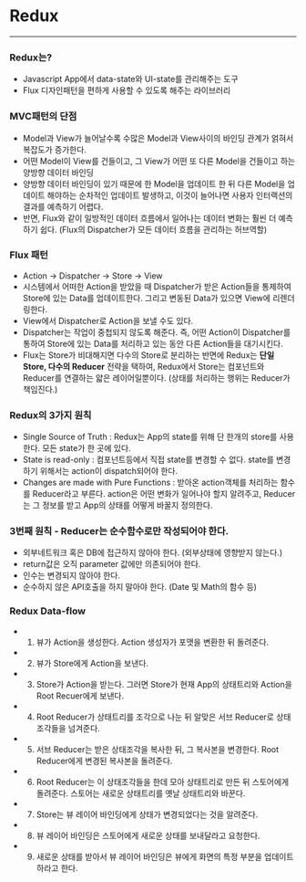 # Redux

***

### Redux는?

  - Javascript App에서 data-state와 UI-state를 관리해주는 도구
  - Flux 디자인패턴을 편하게 사용할 수 있도록 해주는 라이브러리
  
### MVC패턴의 단점
  
  - Model과 View가 늘어날수록 수많은 Model과 View사이의 바인딩 관계가 얽혀서 복잡도가 증가한다.
  - 어떤 Model이 View를 건들이고, 그 View가 어떤 또 다른 Model을 건들이고 하는 양방향 데이터 바인딩
  - 양방향 데이터 바인딩이 있기 때문에 한 Model을 업데이트 한 뒤 다른 Model을 업데이트 해야하는 순차적인 업데이트 발생하고, 이것이 늘어나면 사용자 인터랙션의 결과를 예측하기 어렵다.
  - 반면, Flux와 같이 일방적인 데이터 흐름에서 일어나는 데이터 변화는 훨씬 더 예측하기 쉽다. (Flux의 Dispatcher가 모든 데이터 흐름을 관리하는 허브역할)
  
### Flux 패턴

  - Action -> Dispatcher -> Store -> View
  - 시스템에서 어떠한 Action을 받았을 때 Dispatcher가 받은 Action들을 통제하여 Store에 있는 Data를 업데이트한다. 그리고 변동된 Data가 있으면 View에 리렌더링한다.
  - View에서 Dispatcher로 Action을 보낼 수도 있다.
  - Dispatcher는 작업이 중첩되지 않도록 해준다. 즉, 어떤 Action이 Dispatcher를 통하여 Store에 있는 Data를 처리하고 있는 동안 다른 Action들을 대기시킨다.
  - Flux는 Store가 비대해지면 다수의 Store로 분리하는 반면에 Redux는 **단일 Store, 다수의 Reducer** 전략을 택하여, Redux에서 Store는 컴포넌트와 Reducer를 연결하는 얇은 레이어일뿐이다. (상태를 처리하는 행위는 Reducer가 책임진다.) 
  
### Redux의 3가지 원칙

  - Single Source of Truth : Redux는 App의 state를 위해 단 한개의 store를 사용한다. 모든 state가 한 곳에 있다.
  - State is read-only : 컴포넌트등에서 직접 state를 변경할 수 없다. state를 변경하기 위해서는 action이 dispatch되어야 한다.
  - Changes are made with Pure Functions : 받아온 action객체를 처리하는 함수를 Reducer라고 부른다. action은 어떤 변화가 일어나야 할지 알려주고, Reducer는 그 정보를 받고 App의 상태를 어떻게 바꿀지 정의한다.
  
### 3번째 원칙 - Reducer는 순수함수로만 작성되어야 한다.
 
  - 외부네트워크 혹은 DB에 접근하지 않아야 한다. (외부상태에 영향받지 않는다.)
  - return값은 오직 parameter 값에만 의존되어야 한다.
  - 인수는 변경되지 않아야 한다.
  - 순수하지 않은 API호출을 하지 말아야 한다. (Date 및 Math의 함수 등)
  
### Redux Data-flow

  - 1) 뷰가 Action을 생성한다. Action 생성자가 포맷을 변환한 뒤 돌려준다.
  - 2) 뷰가 Store에게 Action을 보낸다.
  - 3) Store가 Action을 받는다. 그러면 Store가 현재 App의 상태트리와 Action을 Root Recuer에게 보낸다.
  - 4) Root Reducer가 상태트리를 조각으로 나눈 뒤 알맞은 서브 Reducer로 상태조각들을 넘겨준다.
  - 5) 서브 Reducer는 받은 상태조각을 복사한 뒤, 그 복사본을 변경한다. Root Reducer에게 변경된 복사본을 돌려준다.
  - 6) Root Reducer는 이 상태조각들을 한데 모아 상태트리로 만든 뒤 스토어에게 돌려준다. 스토어는 새로운 상태트리를 옛날 상태트리와 바꾼다.
  - 7) Store는 뷰 레이어 바인딩에게 상태가 변경되었다는 것을 알려준다.
  - 8) 뷰 레이어 바인딩은 스토어에게 새로운 상태를 보내달라고 요청한다.
  - 9) 새로운 상태를 받아서 뷰 레이어 바인딩은 뷰에게 화면의 특정 부분을 업데이트 하라고 한다. 


  

   
